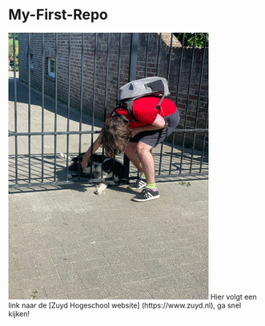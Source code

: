 # My-First-Repo
<img src="ikhond.jpg" width="400" alt="Ik die een hond aait"/>
Hier volgt een link naar de [Zuyd Hogeschool website] (https://www.zuyd.nl), ga snel kijken!
